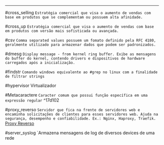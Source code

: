 ----

#cross_selling `Estratégia comercial que visa o aumento de vendas com base em produtos que se complementam ou possuem alta afinidade.`

#cross_up `Estratégia comercial que visa o aumento de vendas com base em produtos com versão mais sofisticada ou avançada.`

#csv `Comma separated values possuem um fomato definido pela RFC 4180, geralmente utilizado para armazenar dados que podem ser padronizados.`

#dmesg `Display message - from kernel ring buffer. Exibe as mensagens do buffer do kernel, contendo drivers e dispositivos de hardware carregados após a inicialização.`

#findstr `Comando windows equivalente ao #grep no linux com a finalidade de filtrar strings`

#hypervisor Virtualizador

#Metacaractere `Caracter comum que possui função específica em uma expressão regular` ^17d102

#proxy_reverso `Servidor que fica na frente de servidores web e encaminha solicitações de clientes para esses servidores web. Ajuda na segurança, desempenho e confiabilidade. Ex.: Nginx, Haproxy, Traefik.` [Proxy Reverso](https://www.cloudflare.com/pt-br/learning/cdn/glossary/reverse-proxy/) 

#server_syslog `Armazena mensagens de log de diversos devices de uma rede

